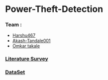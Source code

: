# Power-Theft-Detection
### Team : 
- <a href="https://github.com/Harshu467">Harshu467</a>
- <a href="https://github.com/Akash-Tandale001">Akash-Tandale001</a>
- <a href="https://github.com/omkartakale">Omkar takale</a>
### <a href="https://docs.google.com/document/d/1CjFZ1FMxMsm5nihxSXg3iPVPMkSGRv1Hyiw0bR5mvxE/edit#">Literature Survey</a>      
### <a href="https://docs.google.com/spreadsheets/d/1xMq_y_cH9PKSAc6--zvdhBwzCk2vV7UtX6NMeCyzH0Y/edit#gid=0">DataSet</a>
